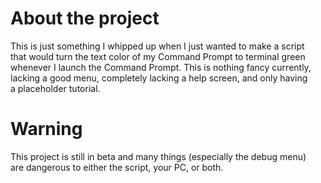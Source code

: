 # About the project

This is just something I whipped up when I just wanted to make a script  
that would turn the text color of my Command Prompt to terminal green  
whenever I launch the Command Prompt. This is nothing fancy currently,  
lacking a good menu, completely lacking a help screen, and only having  
a placeholder tutorial.

# Warning

This project is still in beta and many things (especially the debug menu)  
are dangerous to either the script, your PC, or both.
